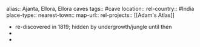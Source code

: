alias:: Ajanta, Ellora, Ellora caves
tags:: #cave
location::
rel-country:: #India
place-type::
nearest-town::
map-url::
rel-projects:: [[Adam's Atlas]]

- re-discovered in 1819; hidden by undergrowth/jungle until then
-
-
